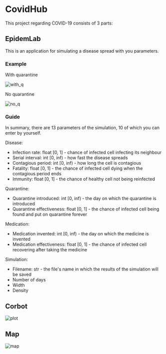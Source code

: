 # CovidHub

This project regarding COVID-19 consists of 3 parts:

## EpidemLab

This is an application for simulating a disease spread with you parameters.

### Example

With quarantine

![with_q](https://github.com/kenticent9/corbot_ua/blob/master/images/with_q.gif)

No quarantine

![no_q](https://github.com/kenticent9/corbot_ua/blob/master/images/no_q.gif)

### Guide

In summary, there are 13 parameters of the simulation, 10 of which you can enter by yourself.

Disease:
* Infection rate: float [0, 1] - chance of infected cell infecting its neighbour
* Serial interval: int [0, inf) - how fast the disease spreads
* Contagious period: int [0, inf) - how long the cell is contagious
* Fatality: float [0, 1] - the chance of infected cell dying when the contagious period ends
* Immunity: float [0, 1] - the chance of healthy cell not being reinfected

Quarantine:
* Quarantine introduced: int [0, inf) - the day on which the quarantine is introduced
* Quarantine effectiveness: float [0, 1] - the chance of infected cell being found and put on quarantine forever

Medication:
* Medication invented: int [0, inf) - the day on which the medicine is invented
* Medication effectiveness: float [0, 1] - the chance of infected cell recovering after taking the medicine

Simulation:
* Filename: str - the file's name in which the results of the simulation will be saved
* Number of days
* Width
* Density

## Corbot

![plot](https://github.com/kenticent9/corbot_ua/blob/master/images/bot.png)

## Map

![map](https://github.com/kenticent9/corbot_ua/blob/master/images/map.png)
